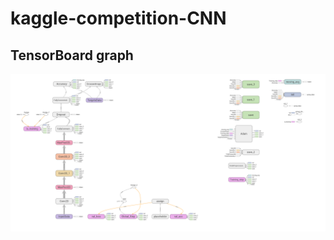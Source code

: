 # kaggle-competition-CNN


## TensorBoard graph

![ConvNet](https://github.com/YoussefNader1/kaggle-competition-CNN/blob/main/Convnet/ConvNet_tensorboard.png)
